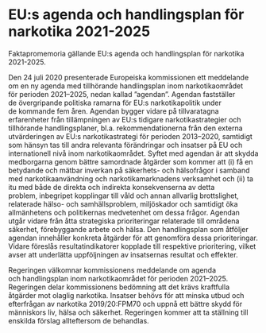 # EU:s agenda och handlingsplan för narkotika 2021-2025

Faktapromemoria gällande EU:s agenda och handlingsplan för
narkotika 2021-2025.

Den 24 juli 2020 presenterade Europeiska kommissionen ett meddelande om en ny agenda med tillhörande handlingsplan inom narkotikaområdet för perioden 2021–2025, nedan kallad ”agendan”. Agendan fastställer de övergripande politiska ramarna för EU:s narkotikapolitik under de kommande fem åren. Agendan bygger vidare på tillvaratagna erfarenheter från tillämpningen av EU:s tidigare narkotikastrategier och tillhörande handlingsplaner, bl.a. rekommendationerna från den externa utvärderingen av EU:s narkotikastrategi för perioden 2013–2020, samtidigt som hänsyn tas till andra relevanta förändringar och insatser på EU och internationell nivå inom narkotikaområdet. Syftet med agendan är att skydda medborgarna genom bättre samordnade åtgärder som kommer att (i) få en betydande och mätbar inverkan på säkerhets- och hälsofrågor i samband med narkotikaanvändning och narkotikamarknadens verksamhet och (ii) ta itu med både de direkta och indirekta konsekvenserna av detta problem, inbegripet kopplingar till våld och annan allvarlig brottslighet, relaterade hälso- och samhällsproblem, miljöskador och samtidigt öka allmänhetens och politikernas medvetenhet om dessa frågor. Agendan utgår vidare från åtta strategiska prioriteringar relaterade till områdena säkerhet, förebyggande arbete och hälsa. Den handlingsplan som åtföljer agendan innehåller konkreta åtgärder för att genomföra dessa prioriteringar. Vidare föreslås resultatindikatorer kopplade till respektive prioritering, vilket avser att underlätta uppföljningen av insatsernas resultat och effekter.

Regeringen välkomnar kommissionens meddelande om agenda och handlingsplan inom narkotikaområdet för perioden 2021–2025. Regeringen delar kommissionens bedömning att det krävs kraftfulla åtgärder mot olaglig narkotika. Insatser behövs för att minska utbud och efterfrågan av narkotika 2019/20:FPM70 och uppnå ett bättre skydd för människors liv, hälsa och säkerhet. Regeringen kommer att ta ställning till enskilda förslag allteftersom de behandlas.
